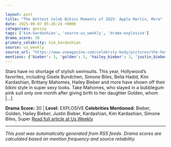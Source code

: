 ```yaml
---

layout: post
title: "The Hottest Celeb Bikini Moments of 2025: Apple Martin, More"
date: 2025-08-07 05:26:24 +0000
categories: gossip
tags: ['kim-kardashian', 'source-us_weekly', 'drama-explosive']
drama_score: 30
primary_celebrity: kim_kardashian
source: us_weekly
source_url: "https://www.usmagazine.com/celebrity-body/pictures/the-hottest-celeb-bikini-moments-of-2025/"
mentions: {'bieber': 3, 'golden': 3, 'hailey_bieber': 3, 'justin_bieber': 3, 'kardashian': 3, 'kim_kardashian': 9, 'simone_biles': 3, 'super': 3}
---
```


Stars have no shortage of stylish swimsuits. This year, Hollywood’s favorites, including Gisele Bundchen, Simone Biles, Bella Hadid, Kim Kardashian, Brittany Mahomes, Hailey Bieber and more have shown off their bikini style in super sexy looks. Take Mahomes, who slayed in a bubblegum pink suit only one month after giving birth to her daughter Golden, whom […]

**Drama Score:** 30 | **Level:** EXPLOSIVE **Celebrities Mentioned:** Bieber, Golden, Hailey Bieber, Justin Bieber, Kardashian, Kim Kardashian, Simone Biles, Super [Read full article at Us Weekly](https://www.usmagazine.com/celebrity-body/pictures/the-hottest-celeb-bikini-moments-of-2025/)

---

*This post was automatically generated from RSS feeds. Drama scores are calculated based on mention frequency and source reliability.*
